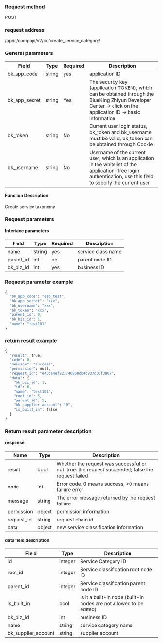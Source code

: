 ### Request method

POST


### request address

/api/c/compapi/v2/cc/create_service_category/


### General parameters

| Field | Type | Required | Description |
|-----------|------------|--------|------------|
| bk_app_code | string | yes | application ID |
| bk_app_secret| string | Yes | The security key (application TOKEN), which can be obtained through the BlueKing Zhiyun Developer Center -> click on the application ID -> basic information |
| bk_token | string | No | Current user login status, bk_token and bk_username must be valid, bk_token can be obtained through Cookie |
| bk_username | string | No | Username of the current user, which is an application in the whitelist of the application-free login authentication, use this field to specify the current user |


#### Function Description

Create service taxonomy

### Request parameters



#### Interface parameters

| Field | Type | Required | Description |
|----------------------|------------|--------|------------------|
| name | string | yes | service class name |
| parent_id | int | no | parent node ID |
| bk_biz_id | int | yes | business ID |

### Request parameter example

```python
{
  "bk_app_code": "esb_test",
  "bk_app_secret": "xxx",
  "bk_username": "xxx",
  "bk_token": "xxx",
  "parent_id": 0,
  "bk_biz_id": 1,
  "name": "test101"
}
```

### return result example

```python
{
  "result": true,
  "code": 0,
  "message": "success",
  "permission": null,
  "request_id": "e43da4ef221746868dc4c837d36f3807",
  "data": {
    "bk_biz_id": 1,
    "id": 6,
    "name": "test101",
    "root_id": 5,
    "parent_id": 5,
    "bk_supplier_account": "0",
    "is_built_in": false
  }
}
```

### Return result parameter description

#### response

| Name | Type | Description |
|---|---|---|
| result | bool | Whether the request was successful or not. true: the request succeeded; false the request failed |
| code | int | Error code. 0 means success, >0 means failure error |
| message | string | The error message returned by the request failure |
| permission | object | permission information |
| request_id | string | request chain id |
| data | object | new service classification information |

#### data field description

| Field|Type|Description|
|---|---|---|
|id|integer|Service Category ID|
|root_id|integer|Service classification root node ID|
|parent_id|integer|Service classification parent node ID|
|is_built_in|bool|Is it a built-in node (built-in nodes are not allowed to be edited)|
| bk_biz_id | int | business ID |
| name | string | service category name |
| bk_supplier_account| string| supplier account|
